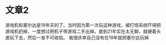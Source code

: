 # 文章2

游戏机和塞尔达是19年买的了。当时因为第一次玩这种游戏，被打怪系统吓得把游戏机扔掉，一度想过把机子带游戏二手出掉。直到21年实在太无聊，就硬着头皮玩下去，然后一发不可收拾。
我很庆幸自己没有在19年就把塞尔达玩掉


